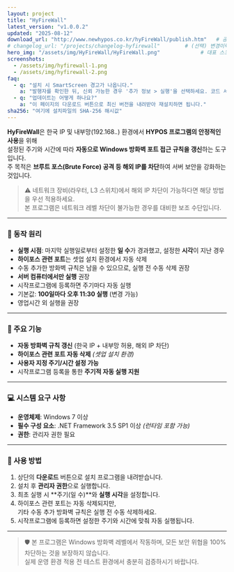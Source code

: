 ```yaml
---
layout: project
title: "HyFireWall"
latest_version: "v1.0.0.2"
updated: "2025-08-12"
download_url: "http://www.newhypos.co.kr/hyFireWall/publish.htm"   # 공개 배포: Pages에 올린 파일 경로
# changelog_url: "/projects/changelog-hyfirewall"        # (선택) 변경이력 페이지가 있다면 경로
hero_img: "/assets/img/HyFireWall/HyFireWall.png"             # 대표 스크린샷 1장
screenshots:
  - /assets/img/hyfirewall-1.png
  - /assets/img/hyfirewall-2.png
faq:
  - q: "설치 시 SmartScreen 경고가 나옵니다."
    a: "발행자를 확인한 뒤, 신뢰 가능한 경우 '추가 정보 > 실행'을 선택하세요. 코드 서명을 순차 적용 중입니다."
  - q: "업데이트는 어떻게 하나요?"
    a: "이 페이지의 다운로드 버튼으로 최신 버전을 내려받아 재설치하면 됩니다."
sha256: "여기에 설치파일의 SHA-256 해시값"
---
```


**HyFireWall**은 한국 IP 및 내부망(192.168.*.*) 환경에서 **HYPOS 프로그램의 안정적인 사용**을 위해  
설정된 주기와 시간에 따라 **자동으로 Windows 방화벽 포트 접근 규칙을 갱신**하는 도구입니다.  
주 목적은 **브루트 포스(Brute Force) 공격 등 해외 IP를 차단**하여 서버 보안을 강화하는 것입니다.

> ⚠️ 네트워크 장비(라우터, L3 스위치)에서 해외 IP 차단이 가능하다면 해당 방법을 우선 적용하세요.  
> 본 프로그램은 네트워크 레벨 차단이 불가능한 경우를 대비한 보조 수단입니다.

---

### 🔹 동작 원리
- **실행 시점**: 마지막 실행일로부터 설정한 **일 수**가 경과했고, 설정한 **시각**이 지난 경우
- **하이포스 관련 포트**는 셋업 설치 환경에서 자동 삭제  
- 수동 추가한 방화벽 규칙은 남을 수 있으므로, 실행 전 수동 삭제 권장
- **서버 컴퓨터에서만 실행** 권장
- 시작프로그램에 등록하면 주기마다 자동 실행
- 기본값: **100일마다 오후 11:30 실행** (변경 가능)
- 영업시간 외 실행을 권장

---

### 📌 주요 기능
- **자동 방화벽 규칙 갱신** (한국 IP + 내부망 허용, 해외 IP 차단)
- **하이포스 관련 포트 자동 삭제** *(셋업 설치 환경)*
- **사용자 지정 주기/시간 설정 가능**
- 시작프로그램 등록을 통한 **주기적 자동 실행 지원**

---

### 💻 시스템 요구 사항
- **운영체제**: Windows 7 이상
- **필수 구성 요소**: .NET Framework 3.5 SP1 이상 *(런타임 포함 가능)*
- **권한**: 관리자 권한 필요

---

### 📖 사용 방법
1. 상단의 **다운로드** 버튼으로 설치 프로그램을 내려받습니다.
2. 설치 후 **관리자 권한**으로 실행합니다.
3. 최초 실행 시 **주기(일 수)**와 **실행 시각**을 설정합니다.
4. 하이포스 관련 포트는 자동 삭제되지만,  
   기타 수동 추가 방화벽 규칙은 실행 전 수동 삭제하세요.
5. 시작프로그램에 등록하면 설정한 주기와 시간에 맞춰 자동 실행됩니다.

---

> 🛡 본 프로그램은 Windows 방화벽 레벨에서 작동하며, 모든 보안 위협을 100% 차단하는 것을 보장하지 않습니다.  
> 실제 운영 환경 적용 전 테스트 환경에서 충분히 검증하시기 바랍니다.
